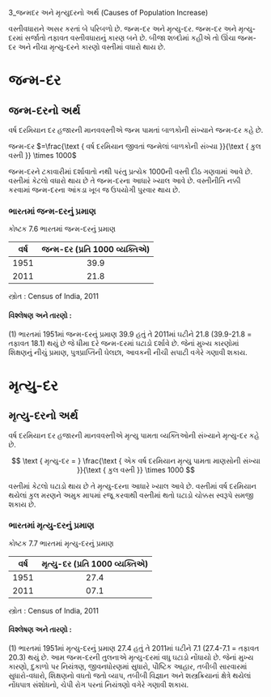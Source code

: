 3_જન્મદર અને મૃત્યુદરનો અર્થ
(Causes of Population Increase)

વસ્તીવધારાને અસર કરતાં બે પરિબળો છે. જન્મ-દર અને મૃત્યુ-દર. જન્મ-દર અને મૃત્યુ-દરમાં સર્જાતો તફાવત વસ્તીવધારાનું કારણ બને છે. બીજા શબ્દોમાં કહીએ તો ઊંચા જન્મ-દર અને નીચા મૃત્યુ-દરને કારણો વસ્તીમાં વધારો થાય છે.

# જન્મ-દર

## જન્મ-દરનો અર્થ

વર્ષ દરમિયાન દર હજારની માનવવસ્તીએ જન્મ પામતાં બાળકોની સંખ્યાને જન્મ-દર કહે છે.

જન્મ-દર $=\frac{\text { વર્ષ દરમિયાન જીવતાં જન્મેલાં બાળકોની સંખ્યા }}{\text { કુલ વસ્તી }} \times 1000$

જન્મ-દરને ટકાવારીમાં દર્શાવાતો નથી પરંતુ પ્રત્યેક 1000ની વસ્તી દીઠ ગણવામાં આવે છે. વસ્તીમાં કેટલો વધારો થાય છે તે જન્મ-દરના આધારે ખ્યાલ આવે છે. વસ્તીનીતિ નક્કી કરવામાં જન્મ-દરના આંકડા ખૂબ જ ઉપયોગી પુરવાર થાય છે.

### ભારતમાં જન્મ-દરનું પ્રમાણ

કોષ્ટક 7.6 ભારતમાં જન્મ-દરનું પ્રમાણ

| વર્ષ   | જન્મ-દર (પ્રતિ 1000 વ્યક્તિએ) |
| :-----: | :---------------------------: |
|  1951  |              39.9             |
|  2011  |              21.8             |

સ્ત્રોત : Census of India, 2011

#### વિશ્લેષણ અને તારણો :

(1) ભારતમાં 1951માં જન્મ-દરનું પ્રમાણ 39.9 હતું તે 2011માં ઘટીને 21.8 (39.9-21.8 = તફાવત 18.1) થયું છે જે ધીમા દરે જન્મ-દરમાં ઘટાડો દર્શાવે છે. જેનાં મુખ્ય કારણોમાં શિક્ષણનું નીચું પ્રમાણ, પુત્રપ્રાપ્તિની ઘેલછા, આવકની નીચી સપાટી વગેરે ગણાવી શકાય.

# મૃત્યુ-દર

## મૃત્યુ-દરનો અર્થ

વર્ષ દરમિયાન દર હજારની માનવવસ્તીએ મૃત્યુ પામતા વ્યક્તિઓની સંખ્યાને મૃત્યુ-દર કહે છે.

$$
\text { મૃત્યુ-દર = } \frac{\text { એક વર્ષ દરમિયાન મૃત્યુ પામતા માણસોની સંખ્યા }}{\text { કુલ વસ્તી }} \times 1000
$$

વસ્તીમાં કેટલો ઘટાડો થાય છે તે મૃત્યુ-દરના આધારે ખ્યાલ આવે છે. વસ્તીમાં વર્ષ દરમિયાન થયેલાં કુલ મરણને અમુક માપમાં રજૂ કરવાથી વસ્તીમાં થતો ઘટાડો ચોક્કસ સ્વરૂપે સમજી શકાય છે.

### ભારતમાં મૃત્યુ-દરનું પ્રમાણ

કોષ્ટક 7.7 ભારતમાં મૃત્યુ-દરનું પ્રમાણ

| વર્ષ   | મૃત્યુ-દર (પ્રતિ 1000 વ્યક્તિએ) |
| :-----: | :---------------------------: |
|  1951  |              27.4             |
|  2011  |              07.1             |

સ્ત્રોત : Census of India, 2011

#### વિશ્લેષણ અને તારણો :

(1) ભારતમાં 1951માં મૃત્યુ-દરનું પ્રમાણ 27.4 હતું તે 2011માં ઘટીને 7.1 (27.4-7.1 = તફાવત 20.3) થયું છે. આમ જન્મ-દરની તુલનાએ મૃત્યુ-દરમાં વધુ ઘટાડો નોંધાયો છે. જેનાં મુખ્ય કારણો, દુકાળો પર નિયંત્રણ, જીવનધોરણમાં સુધારો, પૌષ્ટિક આહાર, તબીબી સારવારમાં સુધારો-વધારો, શિક્ષણનો વધતો જતો વ્યાપ, તબીબી વિજ્ઞાન અને શસ્ત્રક્રિયાનાં ક્ષેત્રે થયેલાં નોંધપાત્ર સંશોધનો, ચેપી રોગ પરનાં નિયંત્રણો વગેરે ગણાવી શકાય.
